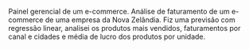 Painel gerencial de um e-commerce.
Análise de faturamento de um e-commerce de uma empresa da Nova Zelândia. Fiz uma previsão com regressão linear, analisei os produtos mais vendidos, faturamentos por canal e cidades e média de lucro dos produtos por unidade.
